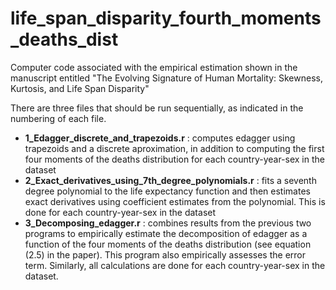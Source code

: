 # life_span_disparity_fourth_moments_deaths_dist
Computer code associated with the empirical estimation shown in the manuscript entitled "The Evolving Signature of Human Mortality: Skewness, Kurtosis, and Life Span Disparity"

There are three files that should be run sequentially, as indicated in the numbering of each file.
-  **1_Edagger_discrete_and_trapezoids.r** : computes edagger using trapezoids and a discrete aproximation, in addition to computing the first four moments of the deaths distribution for each country-year-sex in the dataset
-  **2_Exact_derivatives_using_7th_degree_polynomials.r** : fits a seventh degree polynomial to the life expectancy function and then estimates exact derivatives using coefficient estimates from the polynomial. This is done for each country-year-sex in the dataset
-  **3_Decomposing_edagger.r** : combines results from the previous two programs to empirically estimate the decomposition of edagger as a function of the four moments of the deaths distribution (see equation (2.5) in the paper). This program also empirically assesses the error term. Similarly, all calculations are done for each country-year-sex in the dataset.
